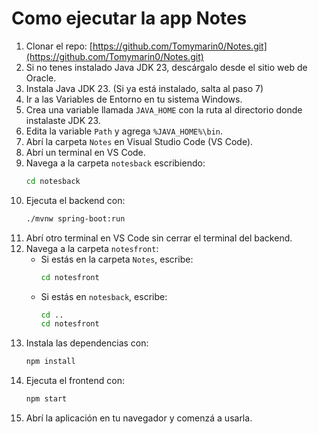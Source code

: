 # Como ejecutar la app Notes

1. Clonar el repo: [https://github.com/Tomymarin0/Notes.git](https://github.com/Tomymarin0/Notes.git)
2. Si no tenes instalado Java JDK 23, descárgalo desde el sitio web de Oracle.
3. Instala Java JDK 23. (Si ya está instalado, salta al paso 7)
4. Ir a las Variables de Entorno en tu sistema Windows.
5. Crea una variable llamada `JAVA_HOME` con la ruta al directorio donde instalaste JDK 23.
6. Edita la variable `Path` y agrega `%JAVA_HOME%\bin`.
7. Abrí la carpeta `Notes` en Visual Studio Code (VS Code).
8. Abrí un terminal en VS Code.
9. Navega a la carpeta `notesback` escribiendo:  
   ```bash
   cd notesback
   ```
10. Ejecuta el backend con:  
    ```bash
    ./mvnw spring-boot:run
    ```
11. Abrí otro terminal en VS Code sin cerrar el terminal del backend.
12. Navega a la carpeta `notesfront`:  
    - Si estás en la carpeta `Notes`, escribe:  
      ```bash
      cd notesfront
      ```
    - Si estás en `notesback`, escribe:  
      ```bash
      cd ..
      cd notesfront
      ```
13. Instala las dependencias con:  
    ```bash
    npm install
    ```
14. Ejecuta el frontend con:  
    ```bash
    npm start
    ```
15. Abrí la aplicación en tu navegador y comenzá a usarla.

